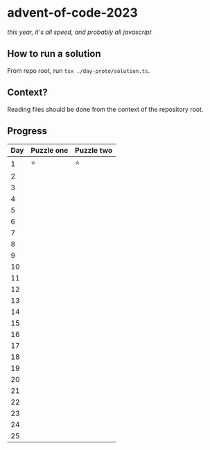 # advent-of-code-2023
_this year, it's all speed, and probably all javascript_

## How to run a solution
From repo root, run `tsx ./day-proto/solution.ts`.

## Context? 
Reading files should be done from the context of the repository root.

## Progress

| Day | Puzzle one | Puzzle two |
|-----|------------|------------|
| 1   |⭐|⭐|
| 2   | | |
| 3   | | |
| 4   | | |
| 5   | | |
| 6   | | |
| 7   | | |
| 8   | | |
| 9   | | |
| 10  | | |
| 11  | | |
| 12  | | |
| 13  | | |
| 14  | | |
| 15  | | |
| 16  | | |
| 17  | | |
| 18  | | |
| 19  | | |
| 20  | | |
| 21  | | |
| 22  | | |
| 23  | | |
| 24  | | |
| 25  | | |
